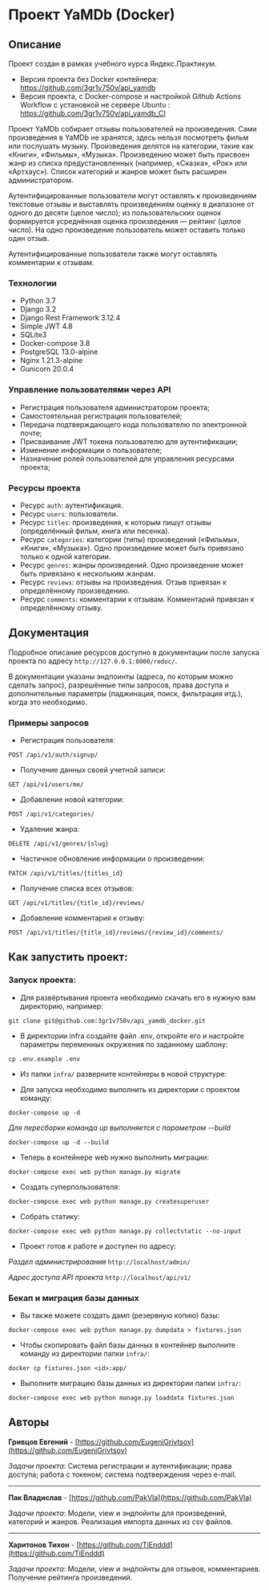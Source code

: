 # Проект YaMDb (Docker)

## Описание

Проект создан в рамках учебного курса Яндекс.Практикум.

- Версия проекта без Docker контейнера: https://github.com/3gr1v750v/api_yamdb
- Версия проекта, с Docker-compose и настройкой Github Actions Workflow с установкой не сервере Ubuntu : https://github.com/3gr1v750v/api_yamdb_CI

Проект YaMDb собирает отзывы пользователей на произведения. Сами произведения
в YaMDb не хранятся, здесь нельзя посмотреть фильм или послушать музыку.
Произведения делятся на категории, такие как «Книги», «Фильмы», «Музыка».
Произведению может быть присвоен жанр из списка предустановленных
(например, «Сказка», «Рок» или «Артхаус»).
Список категорий и жанров может быть расширен администратором.

Аутентифицированные пользователи могут оставлять к произведениям текстовые
отзывы и выставлять произведениям оценку в диапазоне от одного до десяти
(целое число); из пользовательских оценок формируется усреднённая оценка
произведения — рейтинг (целое число). На одно произведение пользователь
может оставить только один отзыв.

Аутентифицированные пользователи также могут оставлять комментарии к отзывам.

### Технологии

- Python 3.7
- Django 3.2
- Django Rest Framework 3.12.4
- Simple JWT 4.8
- SQLite3
- Docker-compose 3.8
- PostgreSQL 13.0-alpine 
- Nginx 1.21.3-alpine 
- Gunicorn 20.0.4

### Управление пользователями через API

- Регистрация пользователя администратором проекта;
- Самостоятельная регистрация пользователей;
- Передача подтверждающего кода пользователю по электронной почте;
- Присваивание JWT токена пользователю для аутентификации;
- Изменение информации о пользователе;
- Назначение ролей пользователей для управления ресурсами проекта;

### Ресурсы проекта

- Ресурс `auth`: аутентификация.
- Ресурс `users`: пользователи.
- Ресурс `titles`: произведения, к которым пишут отзывы (определённый фильм, книга или песенка).
- Ресурс `categories`: категории (типы) произведений («Фильмы», «Книги», «Музыка»). Одно произведение может быть привязано только к одной категории.
- Ресурс `genres`: жанры произведений. Одно произведение может быть привязано к нескольким жанрам.
- Ресурс `reviews`: отзывы на произведения. Отзыв привязан к определённому произведению.
- Ресурс `comments`: комментарии к отзывам. Комментарий привязан к определённому отзыву.

## Документация
Подробное описание ресурсов доступно в документации после запуска проекта по адресу `http://127.0.0.1:8000/redoc/`.

В документации указаны эндпоинты (адреса, по которым можно сделать запрос), разрешённые типы запросов, права доступа и дополнительные параметры (паджинация, поиск, фильтрация итд.), когда это необходимо.

### Примеры запросов

- Регистрация пользователя:
```
POST /api/v1/auth/signup/
```
- Получение данных своей учетной записи:
```
GET /api/v1/users/me/
```
- Добавление новой категории:
```
POST /api/v1/categories/
```
- Удаление жанра:
```
DELETE /api/v1/genres/{slug}
```
- Частичное обновление информации о произведении:
```
PATCH /api/v1/titles/{titles_id}
```
- Получение списка всех отзывов:
```
GET /api/v1/titles/{title_id}/reviews/
```
- Добавление комментария к отзыву:
```
POST /api/v1/titles/{title_id}/reviews/{review_id}/comments/
```

## Как запустить проект:

### Запуск проекта:
- Для развёртывания проекта необходимо скачать его в нужную вам директорию, например:

``` git clone git@github.com:3gr1v750v/api_yamdb_docker.git ```

- В директории infra создайте файл .env, откройте его и настройте параметры переменных окружения по заданному шаблону:

``` cp .env.example .env ```


- Из папки ``` infra/ ``` разверните контейнеры в новой структуре:

- Для запуска необходимо выполнить из директории с проектом команду:

``` docker-compose up -d ```

_Для пересборки команда up выполняется с параметром --build_

``` docker-compose up -d --build ```

- Теперь в контейнере web нужно выполнить миграции:

``` docker-compose exec web python manage.py migrate ```

- Создать суперпользователя:

``` docker-compose exec web python manage.py createsuperuser ```

- Собрать статику:

``` docker-compose exec web python manage.py collectstatic --no-input ```

- Проект готов к работе и доступен по адресу:

_Раздел администрирования_
``` http://localhost/admin/ ```

_Адрес доступа API проекта_
``` http://localhost/api/v1/ ```

### Бекап и миграция базы данных

- Вы также можете создать дамп (резервную копию) базы:

``` docker-compose exec web python manage.py dumpdata > fixtures.json ```

- Чтобы скопировать файл базы данных в контейнер выполните команду из директории папки ``` infra/ ```:

``` docker cp fixtures.json <id>:app/ ```

- Выполните миграцию базы данных из директории папки ``` infra/ ```:

``` docker-compose exec web python manage.py loaddata fixtures.json ```


## Авторы
**Гривцов Евгений** - [https://github.com/EugeniGrivtsov](https://github.com/EugeniGrivtsov)

*Задачи проекта*: Система регистрации и аутентификации; права доступа; работа с токеном; система подтверждения через e-mail.

----
**Пак Владислав** - [https://github.com/PakVla](https://github.com/PakVla)

*Задачи проекта*: Модели, view и эндпойнты для произведений, категорий и жанров. Реализация импорта данных из csv файлов.


----
**Харитонов Тихон** - [https://github.com/TiEnddd](https://github.com/TiEnddd)

*Задачи проекта*: Модели, view и эндпойнты для отзывов, комментариев. Получение рейтинга произведений.
